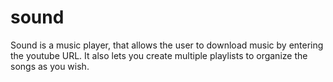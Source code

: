 # sound

Sound is a music player, that allows the user to download music by entering the youtube URL. It also lets you create multiple playlists to organize the songs as you wish.


